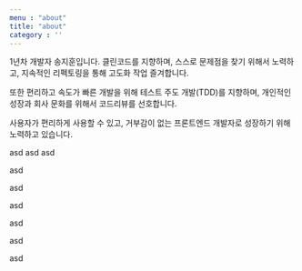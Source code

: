 ```yaml
---
menu : "about" 
title: "about"
category : ''
---
```


1년차 개발자 송지훈입니다. 클린코드를 지향하며,  스스로 문제점을 찾기 위해서 노력하고, 지속적인 리펙토링을 통해 고도화 작업 즐겨합니다.

또한 편리하고 속도가 빠른 개발을 위해 테스트 주도 개발(TDD)를 지향하며, 개인적인 성장과 회사 문화를 위해서 코드리뷰를 선호합니다.

사용자가 편리하게 사용할 수 있고, 거부감이 없는 프론트엔드 개발자로 성장하기 위해 노력하고 있습니다. 

asd
asd
asd


asd

asd

asd

asd

asd

asd
